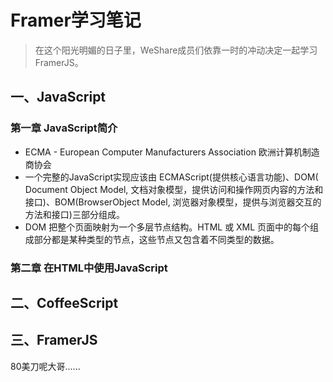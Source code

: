 Framer学习笔记
===

> 在这个阳光明媚的日子里，WeShare成员们依靠一时的冲动决定一起学习FramerJS。

## 一、JavaScript
### 第一章 JavaScript简介
- ECMA - European Computer Manufacturers Association 欧洲计算机制造商协会
- 一个完整的JavaScript实现应该由 ECMAScript(提供核心语言功能)、DOM( Document Object Model, 文档对象模型，提供访问和操作网页内容的方法和接口)、BOM(BrowserObject Model, 浏览器对象模型，提供与浏览器交互的方法和接口)三部分组成。
- DOM 把整个页面映射为一个多层节点结构。HTML 或 XML 页面中的每个组成部分都是某种类型的节点，这些节点又包含着不同类型的数据。

### 第二章 在HTML中使用JavaScript

## 二、CoffeeScript

## 三、FramerJS

80美刀呢大哥......
